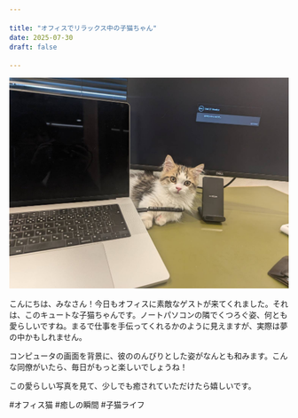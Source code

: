 ```yaml
---

title: "オフィスでリラックス中の子猫ちゃん"
date: 2025-07-30
draft: false

---
```


![猫の写真](/images/cat-2025-07-30T08-09-04.jpg)

こんにちは、みなさん！今日もオフィスに素敵なゲストが来てくれました。それは、このキュートな子猫ちゃんです。ノートパソコンの隣でくつろぐ姿、何とも愛らしいですね。まるで仕事を手伝ってくれるかのように見えますが、実際は夢の中かもしれません。

コンピュータの画面を背景に、彼ののんびりとした姿がなんとも和みます。こんな同僚がいたら、毎日がもっと楽しいでしょうね！

この愛らしい写真を見て、少しでも癒されていただけたら嬉しいです。

#オフィス猫 #癒しの瞬間 #子猫ライフ